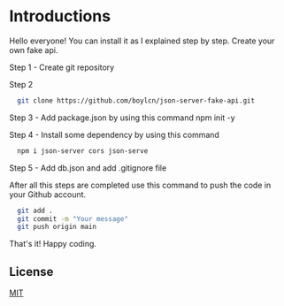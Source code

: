 
# Introductions

Hello everyone! You can install it as I explained step by step. Create your own fake api.

Step 1 - Create git repository

Step 2
```bash
  git clone https://github.com/boylcn/json-server-fake-api.git
```

Step 3 - Add package.json by using this command npm init -y

Step 4 - Install some dependency by using this command 

```bash
  npm i json-server cors json-serve
```

Step 5 - Add db.json and add .gitignore file

After all this steps are completed use this command to push the code in your Github account.

```bash
  git add .
  git commit -m "Your message"
  git push origin main
```

That's it! Happy coding.


## License

[MIT](https://choosealicense.com/licenses/mit/)
